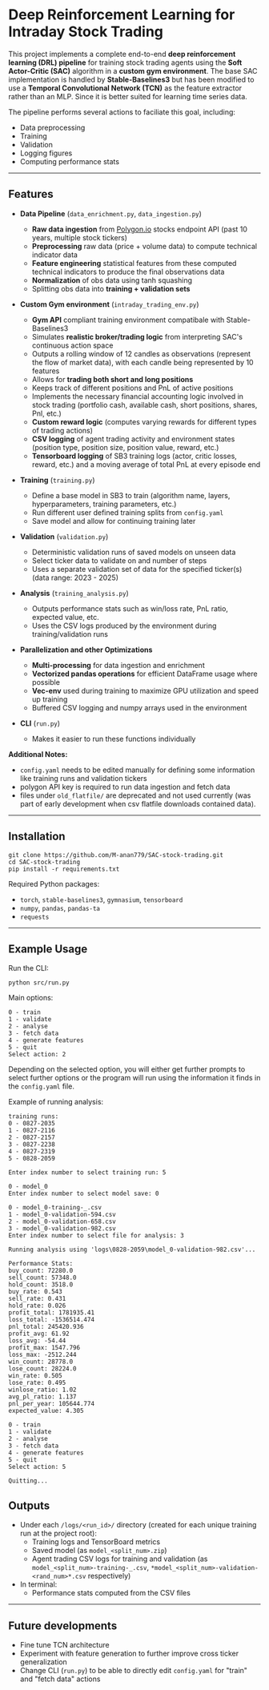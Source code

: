 # Deep Reinforcement Learning for Intraday Stock Trading

This project implements a complete end-to-end **deep reinforcement learning (DRL) pipeline** for training stock trading agents using the **Soft Actor-Critic (SAC)** algorithm in a **custom gym environment**. 
The base SAC implementation is handled by **Stable-Baselines3** but has been modified to use a **Temporal Convolutional Network (TCN)** as the feature extractor rather than an MLP. Since it is better suited for learning time series data.

The pipeline performs several actions to faciliate this goal, including:
* Data preprocessing
* Training 
* Validation
* Logging figures
* Computing performance stats

---

## Features

* **Data Pipeline** (`data_enrichment.py`, `data_ingestion.py`)
  * **Raw data ingestion** from [Polygon.io](https://polygon.io) stocks endpoint API (past 10 years, multiple stock tickers)
  * **Preprocessing** raw data (price + volume data) to compute technical indicator data
  * **Feature engineering** statistical features from these computed technical indicators to produce the final observations data
  * **Normalization** of obs data using tanh squashing
  * Splitting obs data into **training + validation sets**
    
* **Custom Gym environment** (`intraday_trading_env.py`)
  * **Gym API** compliant training environment compatibale with Stable-Baselines3
  * Simulates **realistic broker/trading logic** from interpreting SAC's continuous action space
  * Outputs a rolling window of 12 candles as observations (represent the flow of market data), with each candle being represented by 10 features
  * Allows for **trading both short and long positions**
  * Keeps track of different positions and PnL of active positions
  * Implements the necessary financial accounting logic involved in stock trading (portfolio cash, available cash, short positions, shares, Pnl, etc.) 
  * **Custom reward logic** (computes varying rewards for different types of trading actions)
  * **CSV logging** of agent trading activity and environment states (position type, position size, position value, reward, etc.)
  * **Tensorboard logging** of SB3 training logs (actor, critic losses, reward, etc.) and a moving average of total PnL at every episode end

* **Training** (`training.py`)
  * Define a base model in SB3 to train (algorithm name, layers, hyperparameters, training parameters, etc.)
  * Run different user defined training splits from `config.yaml`
  * Save model and allow for continuing training later
   
* **Validation** (`validation.py`)
  * Deterministic validation runs of saved models on unseen data
  * Select ticker data to validate on and number of steps 
  * Uses a separate validation set of data for the specified ticker(s) (data range: 2023 - 2025)

* **Analysis** (`training_analysis.py`)
  * Outputs performance stats such as win/loss rate, PnL ratio, expected value, etc.
  * Uses the CSV logs produced by the environment during training/validation runs
  
* **Parallelization and other Optimizations**
  * **Multi-processing** for data ingestion and enrichment
  * **Vectorized pandas operations** for efficient DataFrame usage where possible
  * **Vec-env** used during training to maximize GPU utilization and speed up training
  * Buffered CSV logging and numpy arrays used in the environment
  
* **CLI** (`run.py`)
  * Makes it easier to run these functions individually
 
**Additional Notes:** 
  * `config.yaml` needs to be edited manually for defining some information like training runs and validation tickers
  * polygon API key is required to run data ingestion and fetch data
  * files under `old_flatfile/` are deprecated and not used currently (was part of early development when csv flatfile downloads contained data).

---

## Installation

```
git clone https://github.com/M-anan779/SAC-stock-trading.git
cd SAC-stock-trading
pip install -r requirements.txt
```

Required Python packages:

* `torch`, `stable-baselines3`, `gymnasium`, `tensorboard`
* `numpy`, `pandas`, `pandas-ta`
* `requests`

---

## Example Usage

Run the CLI:

```
python src/run.py
```

Main options:

```
0 - train
1 - validate
2 - analyse
3 - fetch data
4 - generate features
5 - quit
Select action: 2

```

Depending on the selected option, you will either get further prompts to select further options or the program will run using the information it finds in the `config.yaml` file.

Example of running analysis:

```
training runs: 
0 - 0827-2035
1 - 0827-2116
2 - 0827-2157
3 - 0827-2238
4 - 0827-2319
5 - 0828-2059

Enter index number to select training run: 5

0 - model_0
Enter index number to select model save: 0

0 - model_0-training-_.csv
1 - model_0-validation-594.csv
2 - model_0-validation-658.csv
3 - model_0-validation-982.csv
Enter index number to select file for analysis: 3

Running analysis using 'logs\0828-2059\model_0-validation-982.csv'...

Performance Stats:
buy_count: 72280.0
sell_count: 57348.0
hold_count: 3518.0
buy_rate: 0.543
sell_rate: 0.431
hold_rate: 0.026
profit_total: 1781935.41
loss_total: -1536514.474
pnl_total: 245420.936
profit_avg: 61.92
loss_avg: -54.44
profit_max: 1547.796
loss_max: -2512.244
win_count: 28778.0
lose_count: 28224.0
win_rate: 0.505
lose_rate: 0.495
winlose_ratio: 1.02
avg_pl_ratio: 1.137
pnl_per_year: 105644.774
expected_value: 4.305

0 - train
1 - validate
2 - analyse
3 - fetch data
4 - generate features
5 - quit
Select action: 5

Quitting...
```

## Outputs
* Under each `/logs/<run_id>/` directory (created for each unique training run at the project root):
  * Training logs and TensorBoard metrics
  * Saved model (as `model_<split_num>.zip`)
  * Agent trading CSV logs for training and validation (as `model_<split_num>-training-_.csv`, `*model_<split_num>-validation-<rand_num>*.csv` respectively)
* In terminal:
  * Performance stats computed from the CSV files
---

## Future developments
* Fine tune TCN architecture
* Experiment with feature generation to further improve cross ticker generalization
* Change CLI (`run.py`) to be able to directly edit `config.yaml` for "train" and "fetch data" actions
